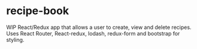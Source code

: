 # recipe-book

WIP React/Redux app that allows a user to create, view and delete recipes. Uses React Router, React-redux, lodash, redux-form and bootstrap for styling.

